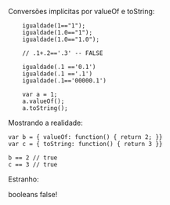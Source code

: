 Conversões implícitas por valueOf e toString:

        igualdade(1=="1");
        igualdade(1.0=="1");
        igualdade(1.0=="1.0");
        
        // .1+.2=='.3' -- FALSE
        
        igualdade(.1 =='0.1')
        igualdade(.1 =='.1')
        igualdade(.1=='00000.1')
        
        var a = 1;        
        a.valueOf();
        a.toString();
        
Mostrando a realidade:

    var b = { valueOf: function() { return 2; }}
    var c = { toString: function() { return 3 }}        

    b == 2 // true
    c == 3 // true
    
   Estranho:
   
   booleans false!